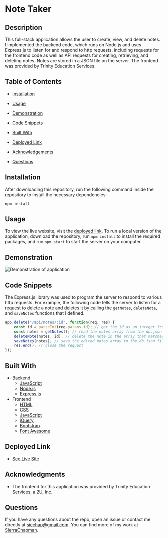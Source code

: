 # Note Taker

## Description

This full-stack application allows the user to create, view, and delete notes. I implemented the backend code, which runs on Node.js and uses Express.js to listen for and respond to http requests, including requests for the frontend code as well as API requests for creating, retrieving, and deleting notes. Notes are stored in a JSON file on the server. The frontend was provided by Trinity Education Services.

## Table of Contents

* [Installation](#installation)

* [Usage](#usage)

* [Demonstration](#demonstration)

* [Code Snippets](#code-snippets)

* [Built With](#built-with)

* [Deployed Link](#deployed-link)

* [Acknowledgements](#acknowledgements)

* [Questions](#questions)

## Installation

After downloading this repository, run the following command inside the repository to install the necessary dependencies:

```
npm install
```
## Usage

To view the live website, visit the [deployed link](https://note-taker-sc.herokuapp.com/). To run a local version of the application, download the repository, run `npm install` to install the required packages, and run `npm start` to start the server on your computer.

## Demonstration

![Demonstration of application](demo.gif)

## Code Snippets

The Express.js library was used to program the server to respond to various http requests. For example, the following code tells the server to listen for a request to delete a note and deletes it by calling the `getNotes`, `deleteNote`, and `saveNotes` functions that I defined.

```javascript
app.delete("/api/notes/:id", function(req, res) {
    const id = parseInt(req.params.id); // get the id as an integer from the url
    const notes = getNotes(); // read the notes array from the db.json file
    deleteNote(notes, id); // delete the note in the array that matches the id
    saveNotes(notes); // save the edited notes array to the db.json file
    res.end(); // close the request
});
```

## Built With

* Backend
    * [JavaScript](https://developer.mozilla.org/en-US/docs/Web/JavaScript)
    * [Node.js](https://nodejs.org/en/)
    * [Express.js](https://expressjs.com/)
* Frontend
    * [HTML](https://developer.mozilla.org/en-US/docs/Web/HTML)
    * [CSS](https://developer.mozilla.org/en-US/docs/Web/CSS)
    * [JavaScript](https://developer.mozilla.org/en-US/docs/Web/JavaScript)
    * [jQuery](https://jquery.com/)
    * [Bootstrap](https://getbootstrap.com/)
    * [Font Awesome](https://fontawesome.com/)

## Deployed Link

* [See Live Site](https://note-taker-sc.herokuapp.com/)

## Acknowledgments

* The frontend for this application was provided by Trinity Education Services, a 2U, Inc.

## Questions

If you have any questions about the repo, open an issue or contact me directly at siechap@gmail.com. You can find more of my work at [SierraChapman](https://github.com/SierraChapman/).